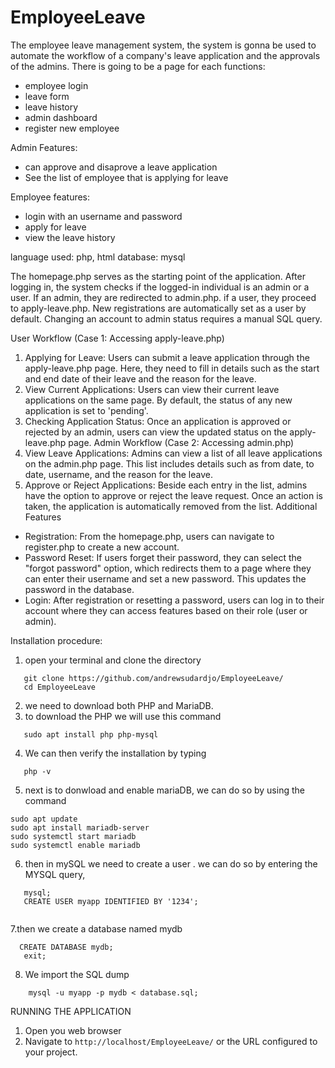 # EmployeeLeave

The employee leave management system, the system is gonna be used to automate the workflow of a company's leave application and the approvals of the admins.
There is going to be a page for each functions:

* employee login
* leave form
* leave history
* admin dashboard
* register new employee

Admin Features:

- can approve and disaprove a leave application
- See the list of employee that is applying for leave

Employee features:
- login with an username and password
- apply for leave
- view the leave history

language used: php, html
database: mysql

The homepage.php serves as the starting point of the application. After logging in, the system checks if the logged-in individual is an admin or a user. If an admin, they are redirected to admin.php. if a user, they proceed to apply-leave.php. New registrations are automatically set as a user by default. Changing an account to admin status requires a manual SQL query.

User Workflow (Case 1: Accessing apply-leave.php)
1. Applying for Leave: Users can submit a leave application through the apply-leave.php page. Here, they need to fill in details such as the start and end date of their leave and the reason for the leave.
2. View Current Applications: Users can view their current leave applications on the same page. By default, the status of any new application is set to 'pending'.
3. Checking Application Status: Once an application is approved or rejected by an admin, users can view the updated status on the apply-leave.php page.
Admin Workflow (Case 2: Accessing admin.php)
1. View Leave Applications: Admins can view a list of all leave applications on the admin.php page. This list includes details such as from date, to date, username, and the reason for the leave.
2. Approve or Reject Applications: Beside each entry in the list, admins have the option to approve or reject the leave request. Once an action is taken, the application is automatically removed from the list.
Additional Features
* Registration: From the homepage.php, users can navigate to register.php to create a new account.
* Password Reset: If users forget their password, they can select the "forgot password" option, which redirects them to a page where they can enter their username and set a new password. This updates the password in the database.
* Login: After registration or resetting a password, users can log in to their account where they can access features based on their role (user or admin).


Installation procedure:

1. open your terminal and clone the directory
```
   git clone https://github.com/andrewsudardjo/EmployeeLeave/
   cd EmployeeLeave
```

2. we need to download both PHP and MariaDB.
3. to download the PHP we will use this command
```
   sudo apt install php php-mysql
```
4. We can then verify the installation by typing
```
   php -v
```
   
5. next is to donwload and enable mariaDB, we can do so by using the command
```
sudo apt update
sudo apt install mariadb-server
sudo systemctl start mariadb
sudo systemctl enable mariadb

```

6. then in mySQL we need to create a user . we can do so by entering the MYSQL query,
```
   mysql;
   CREATE USER myapp IDENTIFIED BY '1234';
   
```
7.then we create a database named mydb
```
  CREATE DATABASE mydb;
   exit;
```

8. We import the SQL dump
```
    mysql -u myapp -p mydb < database.sql;
```

RUNNING THE APPLICATION

1. Open you web browser
2. Navigate to `http://localhost/EmployeeLeave/` or the URL configured to your project.
   
